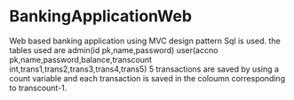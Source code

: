 # BankingApplicationWeb
Web based banking application using MVC design pattern
Sql is used.
the tables used are admin(id pk,name,password)
user(accno pk,name,password,balance,transcount int,trans1,trans2,trans3,trans4,trans5)
5 transactions are saved by using a count variable and each transaction is saved in the coloumn corresponding to transcount-1.
